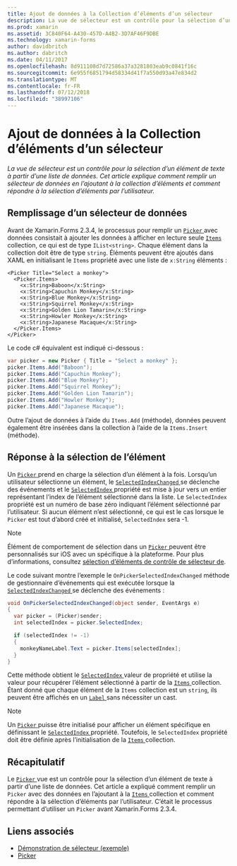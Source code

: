 ```yaml
---
title: Ajout de données à la Collection d’éléments d’un sélecteur
description: La vue de sélecteur est un contrôle pour la sélection d’un élément de texte à partir d’une liste de données. Cet article explique comment remplir un sélecteur de données en l’ajoutant à la collection d’éléments et comment répondre à la sélection d’éléments par l’utilisateur.
ms.prod: xamarin
ms.assetid: 3C840F64-A430-457D-A4B2-3D7AF46F9DBE
ms.technology: xamarin-forms
author: davidbritch
ms.author: dabritch
ms.date: 04/11/2017
ms.openlocfilehash: 8d911108d7d72586a37a3281803eab9c0841f16c
ms.sourcegitcommit: 6e955f6851794d58334d41f7a550d93a47e834d2
ms.translationtype: MT
ms.contentlocale: fr-FR
ms.lasthandoff: 07/12/2018
ms.locfileid: "38997106"
---
```

# <a name="adding-data-to-a-pickers-items-collection"></a>Ajout de données à la Collection d’éléments d’un sélecteur

_La vue de sélecteur est un contrôle pour la sélection d’un élément de texte à partir d’une liste de données. Cet article explique comment remplir un sélecteur de données en l’ajoutant à la collection d’éléments et comment répondre à la sélection d’éléments par l’utilisateur._

## <a name="populating-a-picker-with-data"></a>Remplissage d’un sélecteur de données

Avant de Xamarin.Forms 2.3.4, le processus pour remplir un [ `Picker` ](xref:Xamarin.Forms.Picker) avec données consistait à ajouter les données à afficher en lecture seule [ `Items` ](xref:Xamarin.Forms.Picker.Items) collection, ce qui est de type `IList<string>`. Chaque élément dans la collection doit être de type `string`. Éléments peuvent être ajoutés dans XAML en initialisant le `Items` propriété avec une liste de `x:String` éléments :

```xaml
<Picker Title="Select a monkey">
  <Picker.Items>
    <x:String>Baboon</x:String>
    <x:String>Capuchin Monkey</x:String>
    <x:String>Blue Monkey</x:String>
    <x:String>Squirrel Monkey</x:String>
    <x:String>Golden Lion Tamarin</x:String>
    <x:String>Howler Monkey</x:String>
    <x:String>Japanese Macaque</x:String>
  </Picker.Items>
</Picker>
```

Le code c# équivalent est indiqué ci-dessous :

```csharp
var picker = new Picker { Title = "Select a monkey" };
picker.Items.Add("Baboon");
picker.Items.Add("Capuchin Monkey");
picker.Items.Add("Blue Monkey");
picker.Items.Add("Squirrel Monkey");
picker.Items.Add("Golden Lion Tamarin");
picker.Items.Add("Howler Monkey");
picker.Items.Add("Japanese Macaque");
```

Outre l’ajout de données à l’aide du `Items.Add` (méthode), données peuvent également être insérées dans la collection à l’aide de la `Items.Insert` (méthode).

## <a name="responding-to-item-selection"></a>Réponse à la sélection de l’élément

Un [ `Picker` ](xref:Xamarin.Forms.Picker) prend en charge la sélection d’un élément à la fois. Lorsqu’un utilisateur sélectionne un élément, le [ `SelectedIndexChanged` ](xref:Xamarin.Forms.Picker.SelectedIndexChanged) se déclenche des événements et le [ `SelectedIndex` ](xref:Xamarin.Forms.Picker.SelectedIndex) propriété est mise à jour vers un entier représentant l’index de l’élément sélectionné dans la liste. Le `SelectedIndex` propriété est un numéro de base zéro indiquant l’élément sélectionné par l’utilisateur. Si aucun élément n’est sélectionné, ce qui est le cas lorsque le `Picker` est tout d’abord créé et initialisé, `SelectedIndex` sera -1.

> [!NOTE]
> Élément de comportement de sélection dans un [ `Picker` ](xref:Xamarin.Forms.Picker) peuvent être personnalisés sur iOS avec un spécifique à la plateforme. Pour plus d’informations, consultez [sélection d’éléments de contrôle de sélecteur de](~/xamarin-forms/platform/platform-specifics/consuming/ios.md#picker_update_mode).

Le code suivant montre l’exemple le `OnPickerSelectedIndexChanged` méthode de gestionnaire d’événements qui est exécutée lorsque la [ `SelectedIndexChanged` ](xref:Xamarin.Forms.Picker.SelectedIndexChanged) se déclenche des événements :

```csharp
void OnPickerSelectedIndexChanged(object sender, EventArgs e)
{
  var picker = (Picker)sender;
  int selectedIndex = picker.SelectedIndex;

  if (selectedIndex != -1)
  {
    monkeyNameLabel.Text = picker.Items[selectedIndex];
  }
}
```

Cette méthode obtient le [ `SelectedIndex` ](xref:Xamarin.Forms.Picker.SelectedIndex) valeur de propriété et utilise la valeur pour récupérer l’élément sélectionné à partir de la [ `Items` ](xref:Xamarin.Forms.Picker.Items) collection. Étant donné que chaque élément de la `Items` collection est un `string`, ils peuvent être affichés en un [ `Label` ](xref:Xamarin.Forms.Label) sans nécessiter un cast.

> [!NOTE]
> Un [ `Picker` ](xref:Xamarin.Forms.Picker) puisse être initialisé pour afficher un élément spécifique en définissant le [ `SelectedIndex` ](xref:Xamarin.Forms.Picker.SelectedIndex) propriété. Toutefois, le `SelectedIndex` propriété doit être définie après l’initialisation de la [ `Items` ](xref:Xamarin.Forms.Picker.Items) collection.

## <a name="summary"></a>Récapitulatif

Le [ `Picker` ](xref:Xamarin.Forms.Picker) vue est un contrôle pour la sélection d’un élément de texte à partir d’une liste de données. Cet article a expliqué comment remplir un `Picker` avec des données en l’ajoutant à la [ `Items` ](xref:Xamarin.Forms.Picker.Items) collection et comment répondre à la sélection d’éléments par l’utilisateur. C’était le processus permettant d’utiliser un `Picker` avant Xamarin.Forms 2.3.4.


## <a name="related-links"></a>Liens associés

- [Démonstration de sélecteur (exemple)](https://developer.xamarin.com/samples/xamarin-forms/UserInterface/PickerDemo/)
- [Picker](xref:Xamarin.Forms.Picker)
